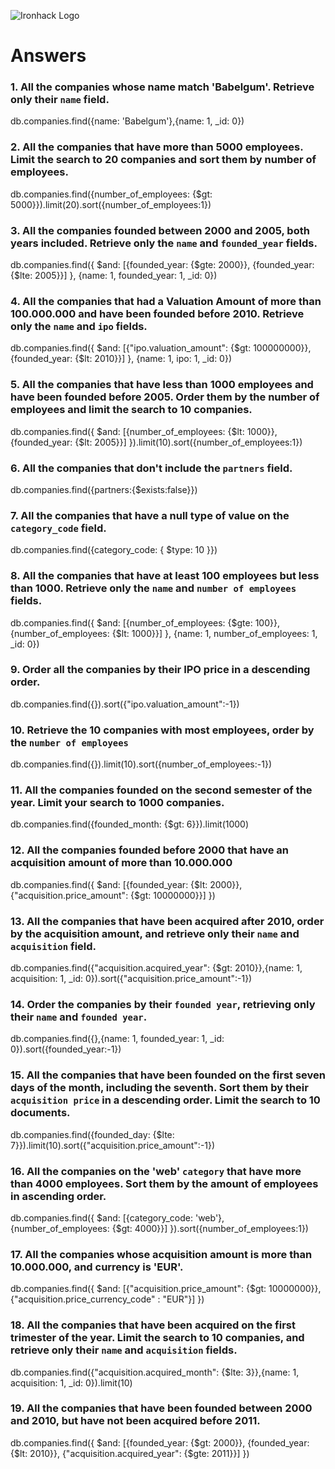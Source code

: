 ![Ironhack Logo](https://i.imgur.com/1QgrNNw.png)

# Answers

### 1. All the companies whose name match 'Babelgum'. Retrieve only their `name` field.

db.companies.find({name: 'Babelgum'},{name: 1, _id: 0})

### 2. All the companies that have more than 5000 employees. Limit the search to 20 companies and sort them by **number of employees**.

db.companies.find({number_of_employees: {$gt: 5000}}).limit(20).sort({number_of_employees:1})

### 3. All the companies founded between 2000 and 2005, both years included. Retrieve only the `name` and `founded_year` fields.

db.companies.find({ $and: [{founded_year: {$gte: 2000}}, {founded_year: {$lte: 2005}}] }, {name: 1, founded_year: 1, _id: 0})

### 4. All the companies that had a Valuation Amount of more than 100.000.000 and have been founded before 2010. Retrieve only the `name` and `ipo` fields.

db.companies.find({ $and: [{"ipo.valuation_amount": {$gt: 100000000}}, {founded_year: {$lt: 2010}}] }, {name: 1, ipo: 1, _id: 0})

### 5. All the companies that have less than 1000 employees and have been founded before 2005. Order them by the number of employees and limit the search to 10 companies.

db.companies.find({ $and: [{number_of_employees: {$lt: 1000}}, {founded_year: {$lt: 2005}}] }).limit(10).sort({number_of_employees:1})

### 6. All the companies that don't include the `partners` field.

db.companies.find({partners:{$exists:false}})

### 7. All the companies that have a null type of value on the `category_code` field.

db.companies.find({category_code: { $type: 10 }})

### 8. All the companies that have at least 100 employees but less than 1000. Retrieve only the `name` and `number of employees` fields.

db.companies.find({ $and: [{number_of_employees: {$gte: 100}}, {number_of_employees: {$lt: 1000}}] }, {name: 1, number_of_employees: 1, _id: 0})

### 9. Order all the companies by their IPO price in a descending order.

db.companies.find({}).sort({"ipo.valuation_amount":-1})

### 10. Retrieve the 10 companies with most employees, order by the `number of employees`

db.companies.find({}).limit(10).sort({number_of_employees:-1})

### 11. All the companies founded on the second semester of the year. Limit your search to 1000 companies.

db.companies.find({founded_month: {$gt: 6}}).limit(1000)

### 12. All the companies founded before 2000 that have an acquisition amount of more than 10.000.000

db.companies.find({ $and: [{founded_year: {$lt: 2000}}, {"acquisition.price_amount": {$gt: 10000000}}] })

### 13. All the companies that have been acquired after 2010, order by the acquisition amount, and retrieve only their `name` and `acquisition` field.

db.companies.find({"acquisition.acquired_year": {$gt: 2010}},{name: 1, acquisition: 1, _id: 0}).sort({"acquisition.price_amount":-1})

### 14. Order the companies by their `founded year`, retrieving only their `name` and `founded year`.

db.companies.find({},{name: 1, founded_year: 1, _id: 0}).sort({founded_year:-1})

### 15. All the companies that have been founded on the first seven days of the month, including the seventh. Sort them by their `acquisition price` in a descending order. Limit the search to 10 documents.

db.companies.find({founded_day: {$lte: 7}}).limit(10).sort({"acquisition.price_amount":-1})

### 16. All the companies on the 'web' `category` that have more than 4000 employees. Sort them by the amount of employees in ascending order.

db.companies.find({ $and: [{category_code: 'web'}, {number_of_employees: {$gt: 4000}}] }).sort({number_of_employees:1})

### 17. All the companies whose acquisition amount is more than 10.000.000, and currency is 'EUR'.

db.companies.find({ $and: [{"acquisition.price_amount": {$gt: 10000000}}, {"acquisition.price_currency_code" : "EUR"}] })

### 18. All the companies that have been acquired on the first trimester of the year. Limit the search to 10 companies, and retrieve only their `name` and `acquisition` fields.

db.companies.find({"acquisition.acquired_month": {$lte: 3}},{name: 1, acquisition: 1, _id: 0}).limit(10)

### 19. All the companies that have been founded between 2000 and 2010, but have not been acquired before 2011.

db.companies.find({ $and: [{founded_year: {$gt: 2000}}, {founded_year: {$lt: 2010}}, {"acquisition.acquired_year": {$gte: 2011}}] })

